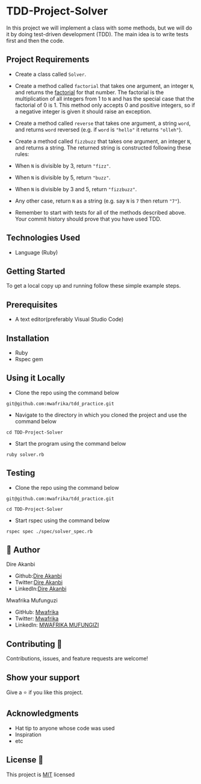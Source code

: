 # TDD-Project-Solver
In this project we will implement a class with some methods, but we will do it by doing test-driven development (TDD). The main idea is to write tests first and then the code.

## Project Requirements

- Create a class called `Solver`.

- Create a method called `factorial` that takes one argument, an integer `N`, and returns the [factorial](https://en.wikipedia.org/wiki/Factorial) for that number. The factorial is the multiplication of all integers from 1 to `N` and has the special case that the factorial of 0 is 1. This method only accepts 0 and positive integers, so if a negative integer is given it should raise an exception.

- Create a method called `reverse` that takes one argument, a string `word`, and returns `word` reversed (e.g. if `word` is `"hello"` it returns `"olleh"`).

- Create a method called `fizzbuzz` that takes one argument, an integer `N`, and returns a string. The returned string is constructed following these rules:
 - When `N` is divisible by 3, return `"fizz"`.
 - When `N` is divisible by 5, return `"buzz"`.
 - When `N` is divisible by 3 and 5, return `"fizzbuzz"`.
 - Any other case, return `N` as a string (e.g. say `N` is `7` then return `"7"`).
- Remember to start with tests for all of the methods described above. Your commit history should prove that you have used TDD.

## Technologies Used

* Language (Ruby)

## Getting Started

To get a local copy up and running follow these simple example steps.

## Prerequisites
* A text editor(preferably Visual Studio Code)

## Installation
* Ruby
* Rspec gem

## Using it Locally

* Clone the repo using the command below

```
git@github.com:mwafrika/tdd_practice.git
```

* Navigate to the directory in which you cloned the project and use the command below

```
cd TDD-Project-Solver
```

* Start the program using the command below
```
ruby solver.rb
```

## Testing

* Clone the repo using the command below

```
git@github.com:mwafrika/tdd_practice.git
```

```
cd TDD-Project-Solver
```

* Start rspec using the command below
```
rspec spec ./spec/solver_spec.rb
```

## 👤 Author 
Dire Akanbi
* Github:[Dire Akanbi](https://github.com/direakanbi) 
* Twitter:[Dire Akanbi](https://twitter.com/DireAkanbi)
* LinkedIn:[Dire Akanbi](https://www.linkedin.com/in/dire-akanbi)

Mwafrika Mufunguzi
- GitHub: [Mwafrika](https://github.com/mwafrika)
- Twitter: [Mwafrika](https://twitter.com/mwafrikamufung1)
- LinkedIn: [MWAFRIKA MUFUNGIZI](https://www.linkedin.com/in/mwafrika-mufunguzi/)

## Contributing :handshake:
Contributions, issues, and feature requests are welcome!

## Show your support
Give a 	:star: if you like this project.

## Acknowledgments
* Hat tip to anyone whose code was used
* Inspiration
* etc

## License :memo:
This project is [MIT](https://github.com/microverseinc/readme-template/blob/master/MIT.md) licensed
